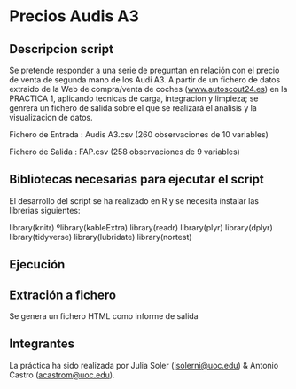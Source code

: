 # Precios Audis A3

## Descripcion script

Se pretende responder a una serie de preguntan en relación con el precio de venta de segunda mano de los Audi A3. A partir de un fichero de datos extraido de la Web de compra/venta de coches (www.autoscout24.es) en la PRACTICA 1, aplicando tecnicas de carga, integracion y limpieza; se genrera un fichero de salida sobre el que se realizará el analisis y la visualizacion de datos. 


Fichero de Entrada : Audis A3.csv (260 observaciones de 10 variables)

Fichero de Salida : FAP.csv (258 observaciones de 9 variables)


## Bibliotecas necesarias para ejecutar el script

El desarrollo del script se ha realizado en R y se necesita instalar las librerias siguientes:

  library(knitr)
  ºlibrary(kableExtra)
 library(readr)
 library(plyr)
 library(dplyr)
 library(tidyverse)
 library(lubridate)
 library(nortest)


## Ejecución


    
    
## Extración a fichero

   Se genera un fichero HTML como informe de salida
   
   
## Integrantes   
   La práctica ha sido realizada por Julia Soler (jsolerni@uoc.edu)  & Antonio Castro (acastrom@uoc.edu).
   
